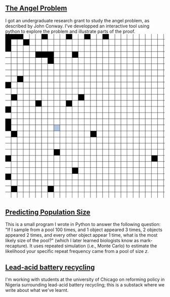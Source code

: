 ## [The Angel Problem](pages/angel.md)
I got an undergraduate research grant to study the angel problem, as described by John Conway. I've developped an interactive tool using python to explore the problem and illustrate parts of the proof. 
![preview](assets/angel.png)

## [Predicting Population Size](pages/pool.md)
This is a small program I wrote in Python to answer the following question: "If I sample from a pool 100 times, and 1 object appeared 3 times,  2 objects appeared 2 times, and every other object appear 1 time, what is the most likely size of the pool?" (which I later learned biologists know as mark-recapture). It uses repeated simulation (i.e., Monte Carlo) to estimate the likelihood your specific repeat frequency came from a pool of size *z*.

## [Lead-acid battery recycling](https://leadbatteries.substack.com/)
I'm working with students at the university of Chicago on reforming policy in Nigeria surrounding lead-acid battery recycling; this is a substack where we write about what we've learnt.
